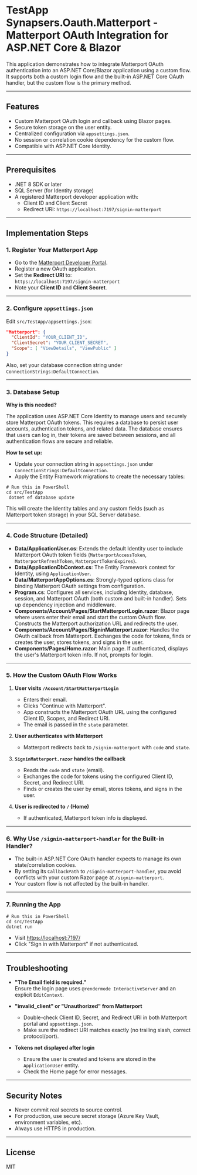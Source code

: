 # TestApp Synapsers.Oauth.Matterport -  Matterport OAuth Integration for ASP.NET Core & Blazor

This application demonstrates how to integrate Matterport OAuth authentication into an ASP.NET Core/Blazor application using a custom flow. It supports both a custom login flow and the built-in ASP.NET Core OAuth handler, but the custom flow is the primary method.

---

## Features

- Custom Matterport OAuth login and callback using Blazor pages.
- Secure token storage on the user entity.
- Centralized configuration via `appsettings.json`.
- No session or correlation cookie dependency for the custom flow.
- Compatible with ASP.NET Core Identity.

---

## Prerequisites

- .NET 8 SDK or later
- SQL Server (for Identity storage)
- A registered Matterport developer application with:
  - Client ID and Client Secret
  - Redirect URI: `https://localhost:7197/signin-matterport`

---

## Implementation Steps

### 1. Register Your Matterport App

- Go to the [Matterport Developer Portal](https://developers.matterport.com/).
- Register a new OAuth application.
- Set the **Redirect URI** to:  
  `https://localhost:7197/signin-matterport`
- Note your **Client ID** and **Client Secret**.

---

### 2. Configure `appsettings.json`

Edit `src/TestApp/appsettings.json`:

```json
"Matterport": {
  "ClientId": "YOUR_CLIENT_ID",
  "ClientSecret": "YOUR_CLIENT_SECRET",
  "Scope": [ "ViewDetails", "ViewPublic" ]
}
```

Also, set your database connection string under `ConnectionStrings:DefaultConnection`.

---

### 3. Database Setup

**Why is this needed?**

The application uses ASP.NET Core Identity to manage users and securely store Matterport OAuth tokens. This requires a database to persist user accounts, authentication tokens, and related data. The database ensures that users can log in, their tokens are saved between sessions, and all authentication flows are secure and reliable.

**How to set up:**

- Update your connection string in `appsettings.json` under `ConnectionStrings:DefaultConnection`.
- Apply the Entity Framework migrations to create the necessary tables:

```pwsh
# Run this in PowerShell
cd src/TestApp
 dotnet ef database update
```

This will create the Identity tables and any custom fields (such as Matterport token storage) in your SQL Server database.

---

### 4. Code Structure (Detailed)

- **Data/ApplicationUser.cs**: Extends the default Identity user to include Matterport OAuth token fields (`MatterportAccessToken`, `MatterportRefreshToken`, `MatterportTokenExpires`).
- **Data/ApplicationDbContext.cs**: The Entity Framework context for Identity, using `ApplicationUser`.
- **Data/MatterportAppOptions.cs**: Strongly-typed options class for binding Matterport OAuth settings from configuration.
- **Program.cs**: Configures all services, including Identity, database, session, and Matterport OAuth (both custom and built-in handler). Sets up dependency injection and middleware.
- **Components/Account/Pages/StartMatterportLogin.razor**: Blazor page where users enter their email and start the custom OAuth flow. Constructs the Matterport authorization URL and redirects the user.
- **Components/Account/Pages/SigninMatterport.razor**: Handles the OAuth callback from Matterport. Exchanges the code for tokens, finds or creates the user, stores tokens, and signs in the user.
- **Components/Pages/Home.razor**: Main page. If authenticated, displays the user's Matterport token info. If not, prompts for login.

---

### 5. How the Custom OAuth Flow Works

1. **User visits `/Account/StartMatterportLogin`**  
   - Enters their email.
   - Clicks "Continue with Matterport".
   - App constructs the Matterport OAuth URL using the configured Client ID, Scopes, and Redirect URI.
   - The email is passed in the `state` parameter.

2. **User authenticates with Matterport**  
   - Matterport redirects back to `/signin-matterport` with `code` and `state`.

3. **`SigninMatterport.razor` handles the callback**  
   - Reads the `code` and `state` (email).
   - Exchanges the code for tokens using the configured Client ID, Secret, and Redirect URI.
   - Finds or creates the user by email, stores tokens, and signs in the user.

4. **User is redirected to `/` (Home)**  
   - If authenticated, Matterport token info is displayed.

---

### 6. Why Use `/signin-matterport-handler` for the Built-in Handler?

- The built-in ASP.NET Core OAuth handler expects to manage its own state/correlation cookies.
- By setting its `CallbackPath` to `/signin-matterport-handler`, you avoid conflicts with your custom Razor page at `/signin-matterport`.
- Your custom flow is not affected by the built-in handler.

---

### 7. Running the App

```pwsh
# Run this in PowerShell
cd src/TestApp
dotnet run
```
- Visit [https://localhost:7197/](https://localhost:7197/)
- Click "Sign in with Matterport" if not authenticated.

---

## Troubleshooting

- **"The Email field is required."**  
  Ensure the login page uses `@rendermode InteractiveServer` and an explicit `EditContext`.

- **"invalid_client" or "Unauthorized" from Matterport**  
  - Double-check Client ID, Secret, and Redirect URI in both Matterport portal and `appsettings.json`.
  - Make sure the redirect URI matches exactly (no trailing slash, correct protocol/port).

- **Tokens not displayed after login**  
  - Ensure the user is created and tokens are stored in the `ApplicationUser` entity.
  - Check the Home page for error messages.

---

## Security Notes

- Never commit real secrets to source control.
- For production, use secure secret storage (Azure Key Vault, environment variables, etc).
- Always use HTTPS in production.

---

## License

MIT

